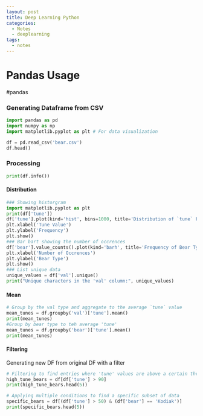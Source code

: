 ```yaml
---
layout: post
title: Deep Learning Python
categories:
  - Notes
  - deeplearning
tags:
  - notes
---
```

# Pandas Usage
#pandas
### Generating Dataframe from CSV
```python
import pandas as pd
import numpy as np
import matplotlib.pyplot as plt # For data visualization

df = pd.read_csv('bear.csv')
df.head()

```


### Processing
```python
print(df.info())
```
#### Distribution
```python
### Showing historgram 
import matplotlib.pyplot as plt
print(df['tune'])
df['tune'].plot(kind='hist', bins=1000, title='Distribution of `tune` Feature')
plt.xlabel('Tune Value')
plt.ylabel('Frequency')
plt.show()
### Bar bart showing the number of occrences
df['bear'].value_counts().plot(kind='barh', title='Frequency of Bear Types')
plt.xlabel('Number of Occrences')
plt.ylabel('Bear Type')
plt.show()
### List unique data
unique_values = df['val'].unique()
print("Unique characters in the 'val' column:", unique_values)


```
#### Mean
```python
# Group by the val type and aggregate to the average `tune` value
mean_tunes = df.groupby('val')['tune'].mean()
print(mean_tunes)
#Group by bear type to teh average 'tune'
mean_tunes = df.groupby('bear')['tune'].mean()
print(mean_tunes)

```

#### Filtering
Generating new DF from original DF with a filter
```python
# Filtering to find entries where 'tune' values are above a certain threshold
high_tune_bears = df[df['tune'] > 90]
print(high_tune_bears.head(5))

# Applying multiple conditions to find a specific subset of data
specific_bears = df[(df['tune'] > 50) & (df['bear'] == 'Kodiak')]
print(specific_bears.head(5))
```

